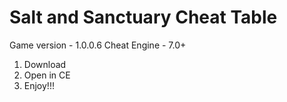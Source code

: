 # Salt and Sanctuary Cheat Table

Game version - 1.0.0.6
Cheat Engine - 7.0+

1. Download
2. Open in CE
3. Enjoy!!!


